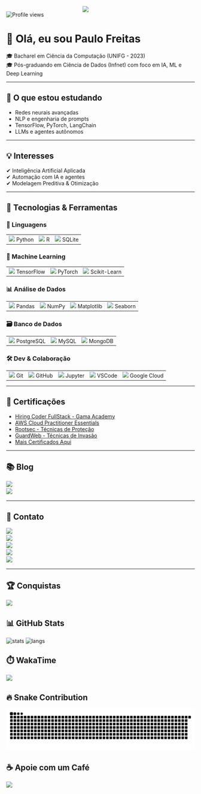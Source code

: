 <img align="right" src="https://paulofreitasdev.files.wordpress.com/2021/04/anyconv.com__img1.png" width="300"/>

<p align="left"> 
  <img src="https://komarev.com/ghpvc/?username=paulofreitas-py&color=red" alt="Profile views" />
</p>

# 👋 Olá, eu sou Paulo Freitas

🎓 Bacharel em Ciência da Computação (UNIFG - 2023)  
🎓 Pós-graduando em Ciência de Dados (Infnet) com foco em IA, ML e Deep Learning  

---

## 🚀 O que estou estudando  
- Redes neurais avançadas  
- NLP e engenharia de prompts  
- TensorFlow, PyTorch, LangChain  
- LLMs e agentes autônomos  

---

## 💡 Interesses  
✔ Inteligência Artificial Aplicada  
✔ Automação com IA e agentes  
✔ Modelagem Preditiva & Otimização  

---

## 🚀 Tecnologias & Ferramentas  

### 📌 Linguagens  
<table>
  <tr>
    <td><img src="https://cdn.jsdelivr.net/gh/devicons/devicon/icons/python/python-original.svg" width="20"/> Python</td>
    <td><img src="https://cdn.jsdelivr.net/gh/devicons/devicon/icons/r/r-original.svg" width="20"/> R</td>
    <td><img src="https://cdn.jsdelivr.net/gh/devicons/devicon/icons/sqlite/sqlite-original.svg" width="20"/> SQLite</td>
  </tr>
</table>

### 🤖 Machine Learning  
<table>
  <tr>
    <td><img src="https://cdn.jsdelivr.net/gh/devicons/devicon/icons/tensorflow/tensorflow-original.svg" width="20"/> TensorFlow</td>
    <td><img src="https://cdn.jsdelivr.net/gh/devicons/devicon/icons/pytorch/pytorch-original.svg" width="20"/> PyTorch</td>
    <td><img src="https://cdn.jsdelivr.net/gh/devicons/devicon/icons/scikitlearn/scikitlearn-original.svg" width="20"/> Scikit-Learn</td>
  </tr>
</table>

### 📊 Análise de Dados  
<table>
  <tr>
    <td><img src="https://cdn.jsdelivr.net/gh/devicons/devicon/icons/pandas/pandas-original.svg" width="20"/> Pandas</td>
    <td><img src="https://cdn.jsdelivr.net/gh/devicons/devicon/icons/numpy/numpy-original.svg" width="20"/> NumPy</td>
    <td><img src="https://cdn.jsdelivr.net/gh/devicons/devicon/icons/matplotlib/matplotlib-original.svg" width="20"/> Matplotlib</td>
    <td><img src="https://cdn.jsdelivr.net/gh/devicons/devicon/icons/seaborn/seaborn-original.svg" width="20"/> Seaborn</td>
  </tr>
</table>

### 🗃️ Banco de Dados  
<table>
  <tr>
    <td><img src="https://cdn.jsdelivr.net/gh/devicons/devicon/icons/postgresql/postgresql-original.svg" width="20"/> PostgreSQL</td>
    <td><img src="https://cdn.jsdelivr.net/gh/devicons/devicon/icons/mysql/mysql-original.svg" width="20"/> MySQL</td>
    <td><img src="https://cdn.jsdelivr.net/gh/devicons/devicon/icons/mongodb/mongodb-original.svg" width="20"/> MongoDB</td>
  </tr>
</table>

### 🛠️ Dev & Colaboração  
<table>
  <tr>
    <td><img src="https://cdn.jsdelivr.net/gh/devicons/devicon/icons/git/git-original.svg" width="20"/> Git</td>
    <td><img src="https://cdn.jsdelivr.net/gh/devicons/devicon/icons/github/github-original.svg" width="20"/> GitHub</td>
    <td><img src="https://cdn.jsdelivr.net/gh/devicons/devicon/icons/jupyter/jupyter-original.svg" width="20"/> Jupyter</td>
    <td><img src="https://cdn.jsdelivr.net/gh/devicons/devicon/icons/vscode/vscode-original.svg" width="20"/> VSCode</td>
    <td><img src="https://cdn.jsdelivr.net/gh/devicons/devicon/icons/googlecloud/googlecloud-original.svg" width="20"/> Google Cloud</td>
  </tr>
</table>

---

## 📜 Certificações  
- [Hiring Coder FullStack - Gama Academy](https://github.com/paulofreitas-py/Certificados/blob/main/Hiring%20Coders%20-%20Fullstack.pdf)  
- [AWS Cloud Practitioner Essentials](https://github.com/paulofreitas-py/Certificados/blob/main/AWS%20Cloud%20Practitioner%20Essentials%20.pdf)  
- [Rootsec - Técnicas de Proteção](https://github.com/paulofreitas-py/Certificados/blob/main/Rootsec%20Curso%20T%C3%A9cnicas%20de%20Prote%C3%A7%C3%A3o.png)  
- [GuardWeb - Técnicas de Invasão](https://github.com/paulofreitas-py/Certificados/blob/main/Tecnicas%20de%20Invas%C3%A3o%20GuardWeb.png)  
- [Mais Certificados Aqui](https://github.com/paulofreitas-py/Certificados)  

---

## 📚 Blog  
<a href="https://dev.to/paulofreitas_py"><img src="https://img.shields.io/badge/dev.to-0A0A0A?style=for-the-badge&logo=dev.to&logoColor=white"/></a>  
<a href="https://www.instagram.com/paulofreitas.py/"><img src="https://img.shields.io/badge/Instagram-E4405F?style=for-the-badge&logo=instagram&logoColor=white"/></a>  

---

## 🤝 Contato  
<a href="https://www.linkedin.com/in/paulofreitas-py/"><img src="https://img.shields.io/badge/LinkedIn-0077B5?style=for-the-badge&logo=linkedin&logoColor=white"/></a>  
<a href="https://github.com/paulofreitas-py"><img src="https://img.shields.io/badge/GitHub-100000?style=for-the-badge&logo=github&logoColor=white"/></a>  
<a href="https://www.twitch.tv/paulofreitas_py"><img src="https://img.shields.io/badge/Twitch-A901DB?style=for-the-badge&logo=twitch&logoColor=white"/></a>  
<a href="https://t.me/paulofreitas_py"><img src="https://img.shields.io/badge/Telegram-084B8A?style=for-the-badge&logo=telegram&logoColor=white"/></a>  
<a href="https://www.youtube.com/channel/UCOcAap9EbzrMZnx3XTnP6wQ"><img src="https://img.shields.io/badge/Youtube-FF0000?style=for-the-badge&logo=youtube&logoColor=white"/></a>  

---

## 🏆 Conquistas  
<img src="https://github-profile-trophy.vercel.app/?username=paulofreitas-py&theme=darkhub"/>  

## 📊 GitHub Stats  
<img width="450" src="https://github-readme-stats.vercel.app/api?username=paulofreitas-py&theme=synthwave&bg_color=0D1117&title_color=3DDC84&icon_color=3DDC84&show_icons=true&hide_border=true" alt="stats"/>  
<img width="450" src="https://github-readme-stats.vercel.app/api/top-langs/?username=paulofreitas-py&theme=synthwave&bg_color=0D1117&title_color=3DDC84&icon_color=3DDC84&show_icons=true&hide_border=true&layout=compact" alt="langs"/>  

## ⏱️ WakaTime  
<img src="https://github-readme-stats.vercel.app/api/wakatime?username=paulofreitasdev&layout=compact"/>

## 🔥 Snake Contribution  
<img src="https://github.com/paulofreitas-py/paulofreitas-py/blob/output/github-contribution-grid-snake.svg"/>

## ☕ Apoie com um Café  
<a href="https://www.buymeacoffee.com/paulofreitas.py">
  <img src="https://img.buymeacoffee.com/button-api/?text=Buy me a coffee&emoji=&slug=paulofreitas.py&button_colour=FFDD00&font_colour=000000&font_family=Cookie&outline_colour=000000&coffee_colour=ffffff">
</a>

